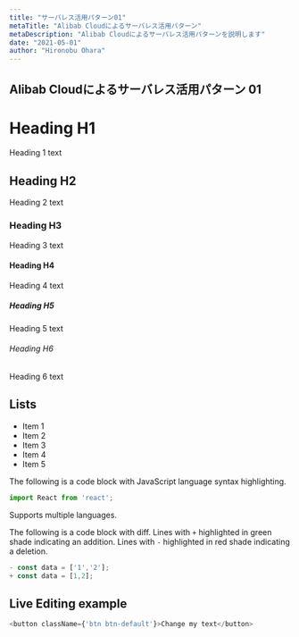```yaml
---
title: "サーバレス活用パターン01"
metaTitle: "Alibab Cloudによるサーバレス活用パターン"
metaDescription: "Alibab Cloudによるサーバレス活用パターンを説明します"
date: "2021-05-01"
author: "Hironobu Ohara"
---
```


## Alibab Cloudによるサーバレス活用パターン 01



# Heading H1
Heading 1 text

## Heading H2
Heading 2 text

### Heading H3
Heading 3 text

#### Heading H4
Heading 4 text

##### Heading H5
Heading 5 text

###### Heading H6
Heading 6 text

## Lists
- Item 1
- Item 2
- Item 3
- Item 4
- Item 5

The following is a code block with JavaScript language syntax highlighting.

```javascript
import React from 'react';
```

Supports multiple languages.

The following is a code block with diff. Lines with `+` highlighted in green shade indicating an addition. Lines with `-` highlighted in red shade indicating a deletion.

```javascript
- const data = ['1','2'];
+ const data = [1,2];
```

## Live Editing example

```javascript react-live=true
<button className={'btn btn-default'}>Change my text</button>
```

